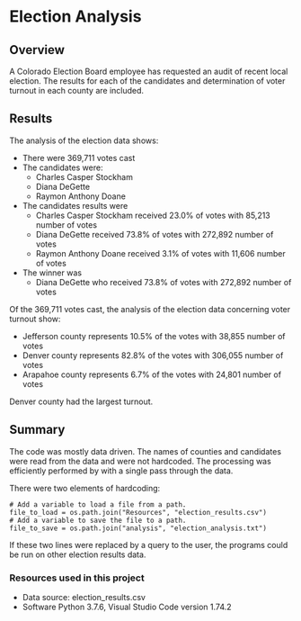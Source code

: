 # Election Analysis

## Overview
A Colorado Election Board employee has requested an audit of recent local election.  The results for each of the candidates and determination of voter turnout in each county are included.

## Results
The analysis of the election data shows:
- There were 369,711 votes cast
- The candidates were:
    - Charles Casper Stockham
    - Diana DeGette
    - Raymon Anthony Doane
- The candidates results were
    - Charles Casper Stockham received 23.0% of votes with 85,213 number of votes
    - Diana DeGette received 73.8% of votes with 272,892 number of votes
    - Raymon Anthony Doane received 3.1% of votes with 11,606 number of votes
 - The winner was
    - Diana DeGette who received 73.8% of votes with 272,892 number of votes
 
Of the 369,711 votes cast, the analysis of the election data concerning voter turnout show:

 - Jefferson county represents 10.5%  of the votes with 38,855 number of votes
 - Denver county represents 82.8%  of the votes with 306,055 number of votes
 - Arapahoe county represents  6.7% of the votes with 24,801 number of votes

Denver county had the largest turnout.

## Summary
 The code was mostly data driven.  The names of counties and candidates were read from the data and were not hardcoded.  The processing was efficiently performed by with a single pass through the data.

 There were two elements of hardcoding:
 ```
# Add a variable to load a file from a path.
file_to_load = os.path.join("Resources", "election_results.csv")
# Add a variable to save the file to a path.
file_to_save = os.path.join("analysis", "election_analysis.txt")
```

If these two lines were replaced by a query to the user, the programs could be run on other election results data.

 ### Resources used in this project
- Data source: election_results.csv
- Software Python 3.7.6, Visual Studio Code version 1.74.2
